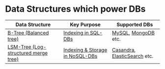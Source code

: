 # Data Structures which power DBs

| Data Structure                                     | Key Purpose                                    | Supported DBs                                                                                                     |
|----------------------------------------------------|------------------------------------------------|-------------------------------------------------------------------------------------------------------------------|
| [B-Tree (Balanced tree)](BTree.md)                 | [Indexing in SQL-DBs](Indexing.md)             | [MySQL](../SQL-DBs.md), [MongoDB](../NoSQL-Databases/MongoDB/Readme.md) etc.                                      |
| [LSM-Tree (Log-structured merge tree)](LSMTree.md) | [Indexing & Storage in NoSQL-DBs](Indexing.md) | [Casandra](../NoSQL-Databases/ApacheCasandra.md), [ElasticSearch](../Search-DBs/ElasticSearch/Readme.md) etc. |